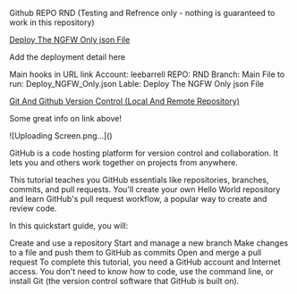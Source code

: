 Github REPO RND (Testing and Refrence only - nothing is guaranteed to work in this repository)

<a href='https://portal.azure.com/#create/Microsoft.Template/uri/https%3A%2F%2Fraw.githubusercontent.com%2Fleebarrell%2FRND%2Fmain%2FDeploy_NGFW_Only.json'>Deploy The NGFW Only json File</a>
<p>Add the deployment detail here</p>

Main hooks in URL link
Account: leebarrell
REPO: RND
Branch: Main
File to run: Deploy_NGFW_Only.json
Lable: Deploy The NGFW Only json File


<a href='https://www.c-sharpcorner.com/article/git-and-github-version-control-local-and-remote-repository/'>Git And Github Version Control (Local And Remote Repository)</a>
<p>Some great info on link above!</p>
![Uploading Screen.png…]()

GitHub is a code hosting platform for version control and collaboration. It lets you and others work together on projects from anywhere.

This tutorial teaches you GitHub essentials like repositories, branches, commits, and pull requests. You'll create your own Hello World repository and learn GitHub's pull request workflow, a popular way to create and review code.

In this quickstart guide, you will:

Create and use a repository
Start and manage a new branch
Make changes to a file and push them to GitHub as commits
Open and merge a pull request
To complete this tutorial, you need a GitHub account and Internet access. You don't need to know how to code, use the command line, or install Git (the version control software that GitHub is built on).
